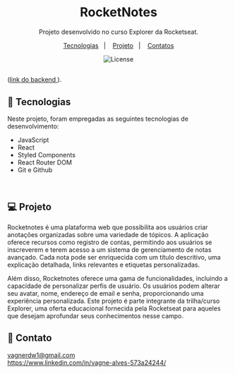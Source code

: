 <h1 align="center"> RocketNotes </h1>

<p align="center">
Projeto desenvolvido no curso Explorer da Rocketseat.
</p>

<p align="center">
  <a href="#-tecnologias">Tecnologias</a>&nbsp;&nbsp;&nbsp;|&nbsp;&nbsp;&nbsp;
  <a href="#-projeto">Projeto</a>&nbsp;&nbsp;&nbsp;|&nbsp;&nbsp;&nbsp;
  <a href="#-contato">Contatos</a>
</p>
<p align="center">
  <img alt="License" src="https://user-images.githubusercontent.com/103940637/261453928-b5782d60-1e30-46fc-926b-583c87fb1337.png">
</p>

##
([link do backend ](https://github.com/devwagnerdw/Rocketnotes-backend)).

## 🚀 Tecnologias

Neste projeto, foram empregadas as seguintes tecnologias de desenvolvimento:

- JavaScript
- React
- Styled Components
- React Router DOM
- Git e Github
<br/>

## 💻 Projeto


Rocketnotes é uma plataforma web que possibilita aos usuários criar anotações organizadas sobre uma variedade de tópicos. A aplicação oferece recursos como registro de contas, permitindo aos usuários se inscreverem e terem acesso a um sistema de gerenciamento de notas avançado. Cada nota pode ser enriquecida com um título descritivo, uma explicação detalhada, links relevantes e etiquetas personalizadas.

Além disso, Rocketnotes oferece uma gama de funcionalidades, incluindo a capacidade de personalizar perfis de usuário. Os usuários podem alterar seu avatar, nome, endereço de email e senha, proporcionando uma experiência personalizada. Este projeto é parte integrante da trilha/curso Explorer, uma oferta educacional fornecida pela Rocketseat para aqueles que desejam aprofundar seus conhecimentos nesse campo.

## 📱 Contato

vagnerdw1@gmail.com  
<a>https://www.linkedin.com/in/vagne-alves-573a24244/</a>

